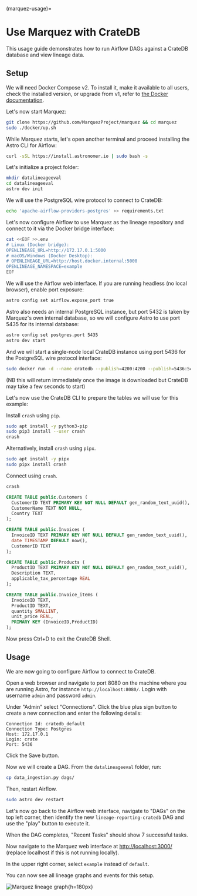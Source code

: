 (marquez-usage)=
# Use Marquez with CrateDB

This usage guide demonstrates how to run Airflow DAGs against a
CrateDB database and view lineage data.

## Setup

We will need Docker Compose v2. To install it, make it available to all users,
check the installed version, or upgrade from v1, refer to
[the Docker documentation](https://docs.docker.com/compose/migrate/).

Let's now start Marquez:

```bash
git clone https://github.com/MarquezProject/marquez && cd marquez
sudo ./docker/up.sh
```

While Marquez starts, let's open another terminal and proceed installing the Astro CLI for Airflow:

```bash
curl -sSL https://install.astronomer.io | sudo bash -s
```

Let's initialize a project folder:

```bash
mkdir datalineageeval
cd datalineageeval
astro dev init
```

We will use the PostgreSQL wire protocol to connect to CrateDB:

```bash
echo 'apache-airflow-providers-postgres' >> requirements.txt
```

Let's now configure Airflow to use Marquez as the lineage repository and connect to it via the Docker bridge interface:

```bash
cat <<EOF >>.env
# Linux (Docker bridge):
OPENLINEAGE_URL=http://172.17.0.1:5000
# macOS/Windows (Docker Desktop):
# OPENLINEAGE_URL=http://host.docker.internal:5000
OPENLINEAGE_NAMESPACE=example
EOF
```

We will use the Airflow web interface. If you are running headless (no local browser), enable port exposure:

```bash
astro config set airflow.expose_port true
``` 

Astro also needs an internal PostgreSQL instance, but port 5432 is taken by Marquez's own internal database, so we will configure Astro to use port 5435 for its internal database:

```bash
astro config set postgres.port 5435
astro dev start
```

And we will start a single-node local CrateDB instance using port 5436 for the PostgreSQL wire protocol interface:

```bash
sudo docker run -d --name cratedb --publish=4200:4200 --publish=5436:5432 --env CRATE_HEAP_SIZE=1g crate/crate:5.9.5 '-Cdiscovery.type=single-node'
```

(NB this will return immediately once the image is downloaded but CrateDB may take a few seconds to start)


Let's now use the CrateDB CLI to prepare the tables we will use for this example:

Install `crash` using `pip`.
```bash
sudo apt install -y python3-pip
sudo pip3 install --user crash
crash
```

Alternatively, install `crash` using `pipx`.
```bash
sudo apt install -y pipx
sudo pipx install crash
```

Connect using `crash`.
```bash
crash
```

```sql
CREATE TABLE public.Customers (
  CustomerID TEXT PRIMARY KEY NOT NULL DEFAULT gen_random_text_uuid(),
  CustomerName TEXT NOT NULL,
  Country TEXT
);

CREATE TABLE public.Invoices (
  InvoiceID TEXT PRIMARY KEY NOT NULL DEFAULT gen_random_text_uuid(),
  date TIMESTAMP DEFAULT now(),
  CustomerID TEXT
);

CREATE TABLE public.Products (
  ProductID TEXT PRIMARY KEY NOT NULL DEFAULT gen_random_text_uuid(),
  Description TEXT,
  applicable_tax_percentage REAL
);

CREATE TABLE public.Invoice_items (
  InvoiceID TEXT,
  ProductID TEXT,
  quantity SMALLINT,
  unit_price REAL,
  PRIMARY KEY (InvoiceID,ProductID)
);
```

Now press Ctrl+D to exit the CrateDB Shell.

## Usage

We are now going to configure Airflow to connect to CrateDB.

Open a web browser and navigate to port 8080 on the machine where you are running Astro, for instance `http://localhost:8080/`.
Login with username `admin` and password `admin`.

Under "Admin" select "Connections".
Click the blue plus sign button to create a new connection and enter the following details:

```text
Connection Id: cratedb_default
Connection Type: Postgres
Host: 172.17.0.1
Login: crate
Port: 5436
```

Click the Save button.

Now we will create a DAG. From the `datalineageeval` folder, run:
```bash
cp data_ingestion.py dags/
```

Then, restart Airflow.
```bash
sudo astro dev restart
```

Let's now go back to the Airflow web interface, navigate to "DAGs" on the top left corner, then identify the new `lineage-reporting-cratedb` DAG and use the "play" button to execute it.

When the DAG completes, "Recent Tasks" should show 7 successful tasks.

Now navigate to the Marquez web interface at <http://localhost:3000/> (replace localhost if this is not running locally).

In the upper right corner, select `example` instead of `default`.

You can now see all lineage graphs and events for this setup.

![Marquez lineage graph](/_assets/img/integrations/marquez/marquez-lineage.png){h=180px}
